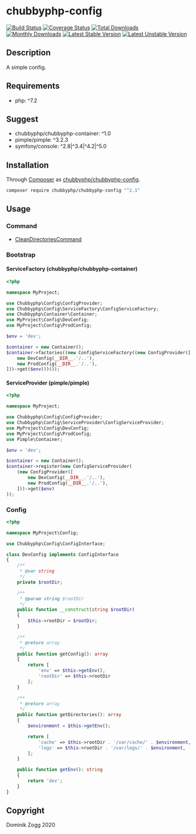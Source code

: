 # chubbyphp-config

[![Build Status](https://api.travis-ci.org/chubbyphp/chubbyphp-config.png?branch=master)](https://travis-ci.org/chubbyphp/chubbyphp-config)
[![Coverage Status](https://coveralls.io/repos/github/chubbyphp/chubbyphp-config/badge.svg?branch=master)](https://coveralls.io/github/chubbyphp/chubbyphp-config?branch=master)
[![Total Downloads](https://poser.pugx.org/chubbyphp/chubbyphp-config/downloads.png)](https://packagist.org/packages/chubbyphp/chubbyphp-config)
[![Monthly Downloads](https://poser.pugx.org/chubbyphp/chubbyphp-config/d/monthly)](https://packagist.org/packages/chubbyphp/chubbyphp-config)
[![Latest Stable Version](https://poser.pugx.org/chubbyphp/chubbyphp-config/v/stable.png)](https://packagist.org/packages/chubbyphp/chubbyphp-config)
[![Latest Unstable Version](https://poser.pugx.org/chubbyphp/chubbyphp-config/v/unstable)](https://packagist.org/packages/chubbyphp/chubbyphp-config)

## Description

A simple config.

## Requirements

 * php: ^7.2

## Suggest

 * chubbyphp/chubbyphp-container: ^1.0
 * pimple/pimple: ^3.2.3
 * symfony/console: ^2.8|^3.4|^4.2|^5.0

## Installation

Through [Composer](http://getcomposer.org) as [chubbyphp/chubbyphp-config][1].

```bash
composer require chubbyphp/chubbyphp-config "^2.1"
```

## Usage

### Command

 * [CleanDirectoriesCommand][2]

### Bootstrap

#### ServiceFactory (chubbyphp/chubbyphp-container)

```php
<?php

namespace MyProject;

use Chubbyphp\Config\ConfigProvider;
use Chubbyphp\Config\ServiceFactory\ConfigServiceFactory;
use Chubbyphp\Container\Container;
use MyProject\Config\DevConfig;
use MyProject\Config\ProdConfig;

$env = 'dev';

$container = new Container();
$container->factories((new ConfigServiceFactory((new ConfigProvider([
    new DevConfig(__DIR__.'/..'),
    new ProdConfig(__DIR__.'/..'),
]))->get($env)))());
```

#### ServiceProvider (pimple/pimple)

```php
<?php

namespace MyProject;

use Chubbyphp\Config\ConfigProvider;
use Chubbyphp\Config\ServiceProvider\ConfigServiceProvider;
use MyProject\Config\DevConfig;
use MyProject\Config\ProdConfig;
use Pimple\Container;

$env = 'dev';

$container = new Container();
$container->register(new ConfigServiceProvider(
    (new ConfigProvider([
        new DevConfig(__DIR__.'/..'),
        new ProdConfig(__DIR__.'/..'),
    ]))->get($env)
));
```

### Config

```php
<?php

namespace MyProject\Config;

use Chubbyphp\Config\ConfigInterface;

class DevConfig implements ConfigInterface
{
    /**
     * @var string
     */
    private $rootDir;

    /**
     * @param string $rootDir
     */
    public function __construct(string $rootDir)
    {
        $this->rootDir = $rootDir;
    }

    /**
     * @return array
     */
    public function getConfig(): array
    {
        return [
            'env' => $this->getEnv(),
            'rootDir' => $this->rootDir
        ];
    }

    /**
     * @return array
     */
    public function getDirectories(): array
    {
        $environment = $this->getEnv();

        return [
            'cache' => $this->rootDir . '/var/cache/' . $environment,
            'logs' => $this->rootDir . '/var/logs/' . $environment,
        ];
    }

    public function getEnv(): string
    {
        return 'dev';
    }
}
```

## Copyright

Dominik Zogg 2020

[1]: https://packagist.org/packages/chubbyphp/chubbyphp-config
[2]: doc/Command/CleanDirectoriesCommand.md
